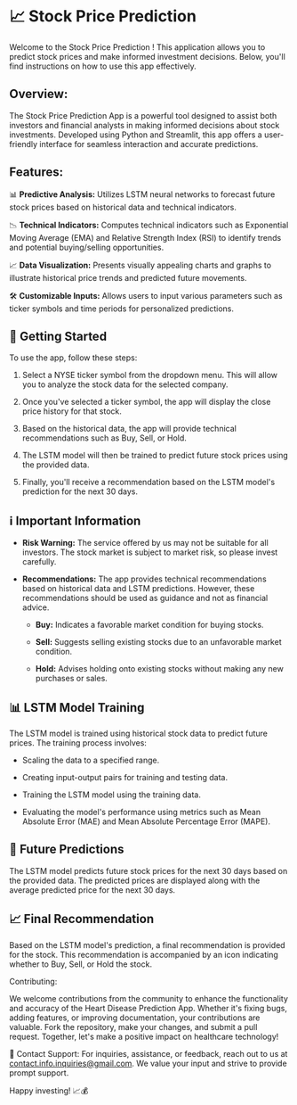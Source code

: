 
# 📈 Stock Price Prediction 

Welcome to the Stock Price Prediction ! This application allows you to predict stock prices and make informed investment decisions. Below, you'll find instructions on how to use this app effectively.

## Overview:

The Stock Price Prediction App is a powerful tool designed to assist both investors and financial analysts in making informed decisions about stock investments. Developed using Python and Streamlit, this app offers a user-friendly interface for seamless interaction and accurate predictions.

## Features:


📊 **Predictive Analysis:** Utilizes LSTM neural networks to forecast future stock prices based on historical data and technical indicators.


📉 **Technical Indicators:** Computes technical indicators such as Exponential Moving Average (EMA) and Relative Strength Index (RSI) to identify trends and potential buying/selling opportunities.


📈 **Data Visualization:** Presents visually appealing charts and graphs to illustrate historical price trends and predicted future movements.


🛠️ **Customizable Inputs:** Allows users to input various parameters such as ticker symbols and time periods for personalized predictions.


## 🚀 Getting Started


To use the app, follow these steps:


1. Select a NYSE ticker symbol from the dropdown menu. This will allow you to analyze the stock data for the selected company.


2. Once you've selected a ticker symbol, the app will display the close price history for that stock.


3. Based on the historical data, the app will provide technical recommendations such as Buy, Sell, or Hold.


4. The LSTM model will then be trained to predict future stock prices using the provided data.


5. Finally, you'll receive a recommendation based on the LSTM model's prediction for the next 30 days.


## ℹ️ Important Information


- **Risk Warning:** The service offered by us may not be suitable for all investors. The stock market is subject to market risk, so please invest carefully.


- **Recommendations:** The app provides technical recommendations based on historical data and LSTM predictions. However, these recommendations should be used as guidance and not as financial advice.


  - **Buy:** Indicates a favorable market condition for buying stocks.

  - **Sell:** Suggests selling existing stocks due to an unfavorable market condition.

  - **Hold:** Advises holding onto existing stocks without making any new purchases or sales.


## 📊 LSTM Model Training

The LSTM model is trained using historical stock data to predict future prices. The training process involves:


- Scaling the data to a specified range.

- Creating input-output pairs for training and testing data.

- Training the LSTM model using the training data.

- Evaluating the model's performance using metrics such as Mean Absolute Error (MAE) and Mean Absolute Percentage Error (MAPE).


## 🔮 Future Predictions


The LSTM model predicts future stock prices for the next 30 days based on the provided data. The predicted prices are displayed along with the average predicted price for the next 30 days.


## 📈 Final Recommendation

Based on the LSTM model's prediction, a final recommendation is provided for the stock. This recommendation is accompanied by an icon indicating whether to Buy, Sell, or Hold the stock.


Contributing:

We welcome contributions from the community to enhance the functionality and accuracy of the Heart Disease Prediction App. Whether it's fixing bugs, adding features, or improving documentation, your contributions are valuable. Fork the repository, make your changes, and submit a pull request. Together, let's make a positive impact on healthcare technology!


📧 Contact Support: 
For inquiries, assistance, or feedback, reach out to us at contact.info.inquiries@gmail.com. We value your input and strive to provide prompt support.


Happy investing! 📈💰

